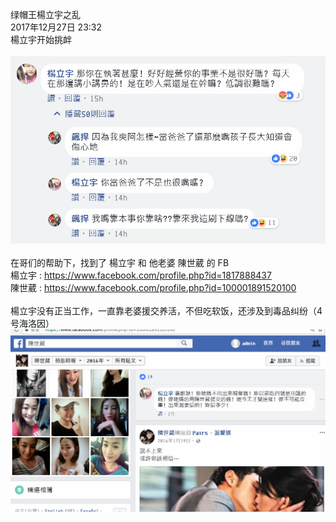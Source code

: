 绿帽王楊立宇之乱<br>
2017年12月27日 23:32<br>
楊立宇开始挑衅<br><br>
<img src="https://raw.githubusercontent.com/3cmFatHome/Gossiping/master/00001/img/0.png" /><br><br>
在哥们的帮助下，找到了 楊立宇 和 他老婆 陳世葳 的 FB<br>
楊立宇 : https://www.facebook.com/profile.php?id=1817888437<br>
陳世葳 : https://www.facebook.com/profile.php?id=100001891520100<br><br>
楊立宇没有正当工作，一直靠老婆援交养活，不但吃软饭，还涉及到毒品纠纷（4号海洛因）<br>
<img src="https://raw.githubusercontent.com/3cmFatHome/Gossiping/master/00001/img/1.png" /><br><br>
<br>
<br>
<br>
<br>
